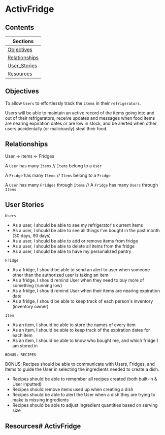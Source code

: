 # ActivFridge

## Contents

|Sections                          |
|----------------------------------|
|[Objectives](#objectives)         |
|[Relationships](#Relationships)   |
|[User_Stories](#User_Stories)     |
|[Resources](#resources)           |

## Objectives

To allow `Users` to effortlessly track the `items` in their `refrigerators`.

Users will be able to maintain an active record of the items going into and out of their refrigerators, receive updates and messages when food items are nearing expiration dates or are low in stock, and be alerted when other users accidentally (or maliciously) steal their food.

## Relationships

User &rarr; Items &larr; Fridges

A `User` has many `Items` // `Items` belong to a `User`

A `Fridge` has many `Items` // `Items` belong to a `Fridge`

A `User` has many `Fridges` through `Items` // A `Fridge` has many `Users` through `Items`

## User Stories

`Users`

- As a user, I should be able to see my refrigerator's current items
- As a user, I should be able to see all things I've bought in the past month (30 days, 90 days)
- As a user, I should be able to add or remove items from fridge
- As a user, I should be able to delete all items from the fridge
- As a user, I should be able to have my personalized pantry

`Fridge`

- As a fridge, I should be able to send an alert to user when someone other than the authorized user is taking an item
- As a fridge, I should remind User when they need to buy more of something (running low)
- As a fridge, I should remind User when their items are nearing expiration date
- As a fridge, I should be able to keep track of each person's inventory (inventory owner)

`Item`

- As an item, I should be able to store the names of every item
- As an item, I should be able to keep track of the expiration dates for each item
- As an item, I should be able to know who bought me, and which fridge I am stored in

`BONUS: RECIPES`

BONUS: Recipes should be able to communicate with Users, Fridges, and Items to guide the User in selecting the ingredients needed to create a dish.

- Recipes should be able to remember all recipes created (both built-in & User inputted)
- Recipes should remove items used up when creating a dish
- Recipes should be able to alert the User when a dish they are trying to make is missing ingredients
- Recipes should be able to adjust ingredient quantities based on serving size

## Resources# ActivFridge
